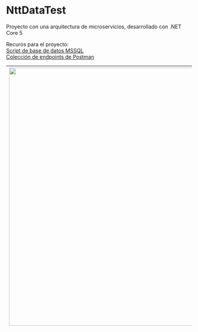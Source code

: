 # NttDataTest

Proyecto con una arquitectura de microservicios, desarrollado con .NET Core 5

Recuros para el proyecto:<br />
[Script de base de datos MSSQL](https://drive.google.com/file/d/1oFxYOF8GFuO5_TJ2cG87ZgkqFi9TCIRB/view?usp=sharing)<br />
[Colección de endpoints de Postman](https://drive.google.com/file/d/13jH3zeie2BWln8oKZwvm9H7r3R-Tsjcz/view?usp=sharing)

| <img src="https://raw.githubusercontent.com/MarkosDfz/movies_app/master/assets/img/arquitectura.jpg?token=GHSAT0AAAAAABYUS54S4W7EJWBZG6L7ZB72YY632SQ" height="700"/> |
|--|
